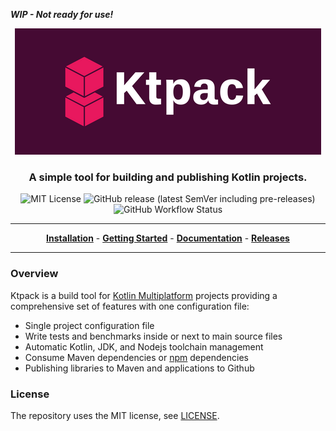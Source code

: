 ***WIP - Not ready for use!***

<p align="center">
<img src="docs/img/cover-small.png" alt="Ktpack Logo"/>
</p>

<h3 align="center">A simple tool for building and publishing Kotlin projects.</h3>

<p align="center">
<img alt="MIT License" src="https://img.shields.io/github/license/drewcarlson/ktpack"/>
<img src="https://img.shields.io/github/v/release/drewcarlson/ktpack?include_prereleases" alt="GitHub release (latest SemVer including pre-releases)"/>
<img alt="GitHub Workflow Status" src="https://img.shields.io/github/actions/workflow/status/DrewCarlson/ktpack/tests.yml">
</p>

---

<p align="center">
<a href="https://drewcarlson.github.io/ktpack/latest/installation"><b>Installation</b></a> -
<a href="https://drewcarlson.github.io/ktpack/latest/getting-started/"><b>Getting Started</b></a> -
<a href="https://drewcarlson.github.io/ktpack/latest/"><b>Documentation</b></a> -
<a href="https://github.com/DrewCarlson/ktpack/releases/"><b>Releases</b></a>
</p>

---

### Overview

Ktpack is a build tool for [Kotlin Multiplatform](https://kotl.in/multiplatform) projects
providing a comprehensive set of features with one configuration file:

- Single project configuration file
- Write tests and benchmarks inside or next to main source files
- Automatic Kotlin, JDK, and Nodejs toolchain management
- Consume Maven dependencies or [npm](https://www.npmjs.com/) dependencies
- Publishing libraries to Maven and applications to Github

### License

The repository uses the MIT license, see [LICENSE](LICENSE).
